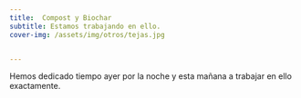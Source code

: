 ```yaml
---
title:  Compost y Biochar
subtitle: Estamos trabajando en ello.
cover-img: /assets/img/otros/tejas.jpg


---
```


Hemos dedicado tiempo ayer por la noche y esta mañana a trabajar en ello exactamente.





